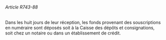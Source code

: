 ###### Article R743-88

Dans les huit jours de leur réception, les fonds provenant des souscriptions en numéraire sont déposés soit à la Caisse des dépôts et consignations, soit chez un notaire ou dans un établissement de crédit.


